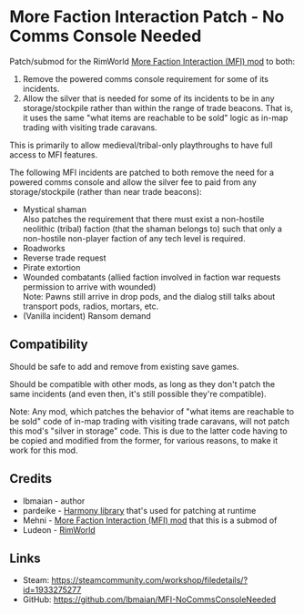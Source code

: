 # More Faction Interaction Patch - No Comms Console Needed
Patch/submod for the RimWorld [More Faction Interaction (MFI) mod] to both:
1. Remove the powered comms console requirement for some of its incidents.
2. Allow the silver that is needed for some of its incidents to be in any storage/stockpile rather than within the range of trade beacons. That is, it uses the same "what items are reachable to be sold" logic as in-map trading with visiting trade caravans.

This is primarily to allow medieval/tribal-only playthroughs to have full access to MFI features.

The following MFI incidents are patched to both remove the need for a powered comms console and allow the silver fee to paid from any storage/stockpile (rather than near trade beacons):
* Mystical shaman  
  Also patches the requirement that there must exist a non-hostile neolithic (tribal) faction (that the shaman belongs to) such that only a non-hostile non-player faction of any tech level is required.
* Roadworks
* Reverse trade request
* Pirate extortion
* Wounded combatants (allied faction involved in faction war requests permission to arrive with wounded)  
  Note: Pawns still arrive in drop pods, and the dialog still talks about transport pods, radios, mortars, etc.
* (Vanilla incident) Ransom demand

## Compatibility
Should be safe to add and remove from existing save games.

Should be compatible with other mods, as long as they don't patch the same incidents (and even then, it's still possible they're compatible).

Note: Any mod, which patches the behavior of "what items are reachable to be sold" code of in-map trading with visiting trade caravans, will not patch this mod's "silver in storage" code. This is due to the latter code having to be copied and modified from the former, for various reasons, to make it work for this mod.

## Credits
* lbmaian - author
* pardeike - [Harmony library] that's used for patching at runtime
* Mehni - [More Faction Interaction (MFI) mod] that this is a submod of
* Ludeon - [RimWorld]

## Links
* Steam: https://steamcommunity.com/workshop/filedetails/?id=1933275277
* GitHub: https://github.com/lbmaian/MFI-NoCommsConsoleNeeded

[Harmony library]: https://github.com/pardeike/Harmony
[More Faction Interaction (MFI) mod]: https://github.com/Mehni/MoreFactionInteraction
[RimWorld]: https://rimworldgame.com/

